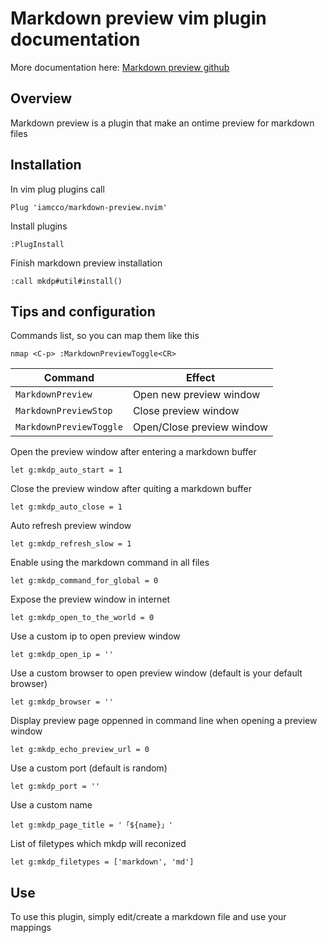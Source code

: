 # Markdown preview vim plugin documentation

More documentation here: [Markdown preview github](https://github.com/iamcco/markdown-preview.nvim)

## Overview

Markdown preview is a plugin that make an ontime preview for markdown files

## Installation

In vim plug plugins call

```vim
Plug 'iamcco/markdown-preview.nvim'
```

Install plugins

```vim
:PlugInstall
```

Finish markdown preview installation

```vim
:call mkdp#util#install()
```

## Tips and configuration

Commands list, so you can map them like this

```vim
nmap <C-p> :MarkdownPreviewToggle<CR>
```

|Command                |Effect                   |
|-----------------------|-------------------------|
|`MarkdownPreview`      |Open new preview window  |
|`MarkdownPreviewStop`  |Close preview window     |
|`MarkdownPreviewToggle`|Open/Close preview window|

Open the preview window after entering a markdown buffer

```vim
let g:mkdp_auto_start = 1
```

Close the preview window after quiting a markdown buffer

```vim
let g:mkdp_auto_close = 1
```

Auto refresh preview window

```vim
let g:mkdp_refresh_slow = 1
```

Enable using the markdown command in all files

```vim
let g:mkdp_command_for_global = 0
```

Expose the preview window in internet

```vim
let g:mkdp_open_to_the_world = 0
```

Use a custom ip to open preview window

```vim
let g:mkdp_open_ip = ''
```

Use a custom browser to open preview window (default is your default browser)

```vim
let g:mkdp_browser = ''
```

Display preview page oppenned in command line when opening a preview window

```vim
let g:mkdp_echo_preview_url = 0
```

Use a custom port (default is random)

```vim
let g:mkdp_port = ''
```

Use a custom name

```vim
let g:mkdp_page_title = '「${name}」'
```

List of filetypes which mkdp will reconized

```vim
let g:mkdp_filetypes = ['markdown', 'md']
```

## Use

To use this plugin, simply edit/create a markdown file and use your mappings

